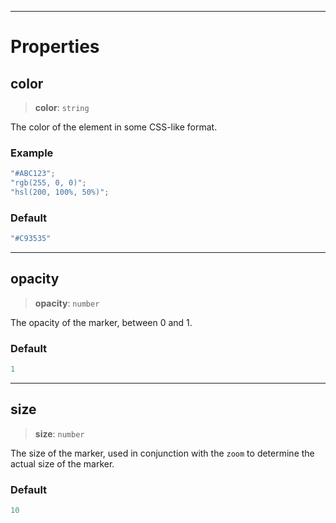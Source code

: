 ***

# Properties

## color

> **color**: `string`

The color of the element in some CSS-like format.

### Example

```typescript
"#ABC123";
"rgb(255, 0, 0)";
"hsl(200, 100%, 50%)";
```

### Default

```ts
"#C93535"
```

***

## opacity

> **opacity**: `number`

The opacity of the marker, between 0 and 1.

### Default

```ts
1
```

***

## size

> **size**: `number`

The size of the marker, used in conjunction with the `zoom` to determine
the actual size of the marker.

### Default

```ts
10
```
